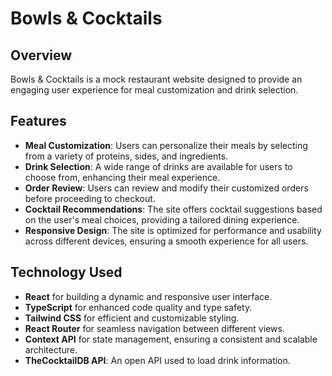 # Bowls & Cocktails

## Overview

Bowls & Cocktails is a mock restaurant website designed to provide an engaging user experience for meal customization and drink selection.

## Features

- **Meal Customization**: Users can personalize their meals by selecting from a variety of proteins, sides, and ingredients.
- **Drink Selection**: A wide range of drinks are available for users to choose from, enhancing their meal experience.
- **Order Review**: Users can review and modify their customized orders before proceeding to checkout.
- **Cocktail Recommendations**: The site offers cocktail suggestions based on the user's meal choices, providing a tailored dining experience.
- **Responsive Design**: The site is optimized for performance and usability across different devices, ensuring a smooth experience for all users.

## Technology Used

- **React** for building a dynamic and responsive user interface.
- **TypeScript** for enhanced code quality and type safety.
- **Tailwind CSS** for efficient and customizable styling.
- **React Router** for seamless navigation between different views.
- **Context API** for state management, ensuring a consistent and scalable architecture.
- **TheCocktailDB API**: An open API used to load drink information.
